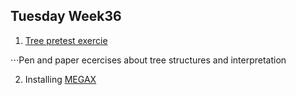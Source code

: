 ## Tuesday Week36

1. [Tree pretest exercie](pretest.pdf)

⋅⋅⋅Pen and paper ecercises about tree structures and interpretation
  
2. Installing [MEGAX](https://www.megasoftware.net)
